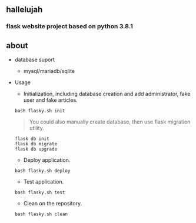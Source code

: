 ## hallelujah
### flask website project based on python 3.8.1

## about
* database suport
  - mysql/mariadb/sqlite

* Usage
  - Initialization, including database creation and add administrator, fake user and fake articles.
  ```shell
  bash flasky.sh init
  ```
  > You could also manually create database, then use flask migration utility.
  ```shell
  flask db init
  flask db migrate
  flask db upgrade
  ```

  - Deploy application.
  ```shell
  bash flasky.sh deploy
  ```
  - Test application.
  ```shell
  bash flasky.sh test
  ```
  - Clean on the repository.
  ```shell
  bash flasky.sh clean
  ```

